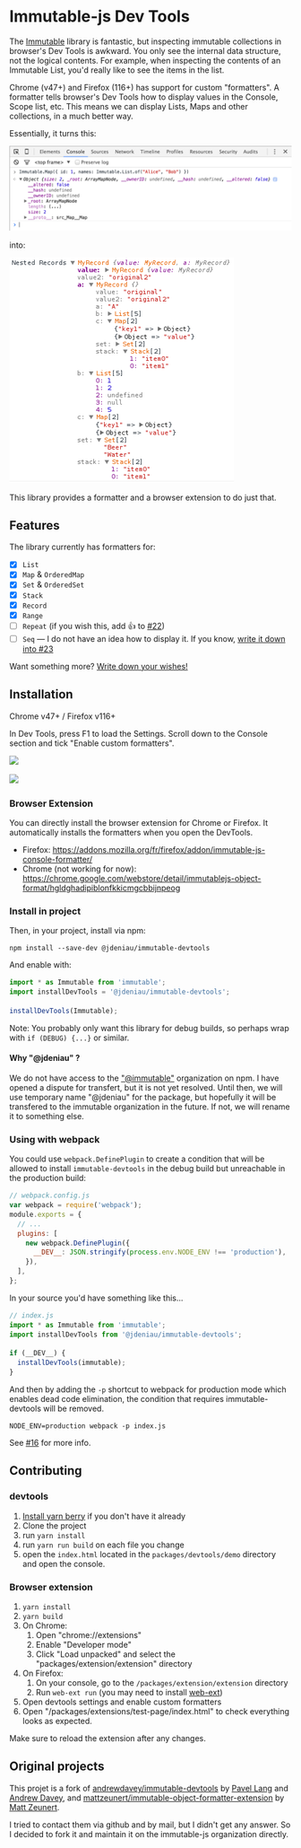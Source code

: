 # Immutable-js Dev Tools

The [Immutable](https://immutable-js.com/) library is fantastic, but inspecting immutable collections in browser's Dev Tools is awkward. You only see the internal data structure, not the logical contents. For example, when inspecting the contents of an Immutable List, you'd really like to see the items in the list.

Chrome (v47+) and Firefox (116+) has support for custom "formatters". A formatter tells browser's Dev Tools how to display values in the Console, Scope list, etc. This means we can display Lists, Maps and other collections, in a much better way.

Essentially, it turns this:

![Before](doc/before.png)

into:

![After](doc/after.png)

This library provides a formatter and a browser extension to do just that.

## Features

The library currently has formatters for:

- [x] `List`
- [x] `Map` & `OrderedMap`
- [x] `Set` & `OrderedSet`
- [x] `Stack`
- [x] `Record`
- [x] `Range`
- [ ] `Repeat` (if you wish this, add :+1: to [#22](https://github.com/andrewdavey/immutable-devtools/issues/22))
- [ ] `Seq` — I do not have an idea how to display it. If you know, [write it down into #23](https://github.com/andrewdavey/immutable-devtools/issues/23)

Want something more? [Write down your wishes!](https://github.com/immutable-js/immutable-devtools/issues/new)

## Installation

Chrome v47+ / Firefox v116+

In Dev Tools, press F1 to load the Settings. Scroll down to the Console section and tick "Enable custom formatters".

![](https://user-images.githubusercontent.com/1303660/36625688-48c2160e-195f-11e8-9a5f-ba9ea8553b06.png)

![](https://cloud.githubusercontent.com/assets/1303660/18231278/a271ede6-72ad-11e6-8623-367f3e8eb686.png)

### Browser Extension

You can directly install the browser extension for Chrome or Firefox. It automatically installs the formatters when you open the DevTools.

- Firefox: https://addons.mozilla.org/fr/firefox/addon/immutable-js-console-formatter/
- Chrome (not working for now): https://chrome.google.com/webstore/detail/immutablejs-object-format/hgldghadipiblonfkkicmgcbbijnpeog

### Install in project

Then, in your project, install via npm:

```
npm install --save-dev @jdeniau/immutable-devtools
```

And enable with:

```js
import * as Immutable from 'immutable';
import installDevTools = '@jdeniau/immutable-devtools';

installDevTools(Immutable);
```

Note: You probably only want this library for debug builds, so perhaps wrap with `if (DEBUG) {...}` or similar.

#### Why "@jdeniau" ?

We do not have access to the ["@immutable"](https://www.npmjs.com/org/immutable) organization on npm. I have opened a dispute for transfert, but it is not yet resolved.
Until then, we will use temporary name "@jdeniau" for the package, but hopefully it will be transfered to the immutable organization in the future. If not, we will rename it to something else.

### Using with webpack

You could use `webpack.DefinePlugin` to create a condition that will be allowed to install `immutable-devtools` in the debug build but unreachable in the production build:

```javascript
// webpack.config.js
var webpack = require('webpack');
module.exports = {
  // ...
  plugins: [
    new webpack.DefinePlugin({
      __DEV__: JSON.stringify(process.env.NODE_ENV !== 'production'),
    }),
  ],
};
```

In your source you'd have something like this...

```javascript
// index.js
import * as Immutable from 'immutable';
import installDevTools from '@jdeniau/immutable-devtools';

if (__DEV__) {
  installDevTools(immutable);
}
```

And then by adding the `-p` shortcut to webpack for production mode which enables dead code elimination, the condition that requires immutable-devtools will be removed.

```
NODE_ENV=production webpack -p index.js
```

See [#16](https://github.com/andrewdavey/immutable-devtools/issues/16) for more info.

## Contributing

### devtools

1. [Install yarn berry](https://yarnpkg.com/getting-started) if you don't have it already
1. Clone the project
1. run `yarn install`
1. run `yarn run build` on each file you change
1. open the `index.html` located in the `packages/devtools/demo` directory and open the console.

### Browser extension

1. `yarn install`
2. `yarn build`
3. On Chrome:
   1. Open "chrome://extensions"
   2. Enable "Developer mode"
   3. Click "Load unpacked" and select the "packages/extension/extension" directory
4. On Firefox:
   1. On your console, go to the `/packages/extension/extension` directory
   2. Run `web-ext run` (you may need to install [web-ext](https://developer.mozilla.org/en-US/docs/Mozilla/Add-ons/WebExtensions/Your_first_WebExtension#installing_web-ext))
5. Open devtools settings and enable custom formatters
6. Open "/packages/extensions/test-page/index.html" to check everything looks as expected.

Make sure to reload the extension after any changes.

## Original projects

This projet is a fork of [andrewdavey/immutable-devtools](https://github.com/andrewdavey/immutable-devtools) by [Pavel Lang](https://github.com/langpavel) and [Andrew Davey](https://github.com/andrewdavey), and [mattzeunert/immutable-object-formatter-extension](https://github.com/mattzeunert/immutable-object-formatter-extension) by [Matt Zeunert](https://github.com/mattzeunert).

I tried to contact them via github and by mail, but I didn't get any answer. So I decided to fork it and maintain it on the immutable-js organization directly.
